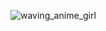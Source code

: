 ![waving_anime_girl](https://github.com/MrsRoshni/MrsRoshni/assets/160428591/fd9aba0a-fa1d-4efa-9213-e31484225aa8)

